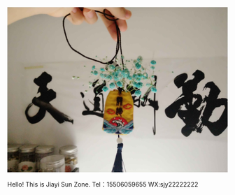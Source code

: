 <img src="math/image/IMG_0777.JPG" alt="IMG_0777" style="zoom: 67%;" />

Hello! This is Jiayi Sun Zone.
Tel：15506059655
WX:sjy22222222